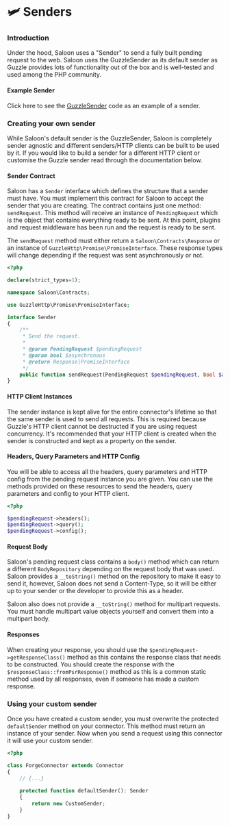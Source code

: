 # 🛩 Senders

### Introduction

Under the hood, Saloon uses a "Sender" to send a fully built pending request to the web. Saloon uses the GuzzleSender as its default sender as Guzzle provides lots of functionality out of the box and is well-tested and used among the PHP community.

#### Example Sender

Click here to see the [GuzzleSender](https://github.com/Sammyjo20/Saloon/blob/v2/src/Http/Senders/GuzzleSender.php) code as an example of a sender.

### Creating your own sender

While Saloon's default sender is the GuzzleSender, Saloon is completely sender agnostic and different senders/HTTP clients can be built to be used by it. If you would like to build a sender for a different HTTP client or customise the Guzzle sender read through the documentation below.

#### Sender Contract

Saloon has a `Sender` interface which defines the structure that a sender must have. You must implement this contract for Saloon to accept the sender that you are creating. The contract contains just one method: `sendRequest`. This method will receive an instance of `PendingRequest` which is the object that contains everything ready to be sent. At this point, plugins and request middleware has been run and the request is ready to be sent.

The `sendRequest` method must either return a `Saloon\Contracts\Response` or an instance of `GuzzleHttp\Promise\PromiseInterface`. These response types will change depending if the request was sent asynchronously or not.

```php
<?php

declare(strict_types=1);

namespace Saloon\Contracts;

use GuzzleHttp\Promise\PromiseInterface;

interface Sender
{
    /**
     * Send the request.
     *
     * @param PendingRequest $pendingRequest
     * @param bool $asynchronous
     * @return Response|PromiseInterface
     */
    public function sendRequest(PendingRequest $pendingRequest, bool $asynchronous = false): Response|PromiseInterface;
}
```

#### HTTP Client Instances

The sender instance is kept alive for the entire connector's lifetime so that the same sender is used to send all requests. This is required because Guzzle's HTTP client cannot be destructed if you are using request concurrency. It's recommended that your HTTP client is created when the sender is constructed and kept as a property on the sender.&#x20;

#### Headers, Query Parameters and HTTP Config

You will be able to access all the headers, query parameters and HTTP config from the pending request instance you are given. You can use the methods provided on these resources to send the headers, query parameters and config to your HTTP client.

```php
<?php

$pendingRequest->headers();
$pendingRequest->query();
$pendingRequest->config();
```

#### Request Body

Saloon's pending request class contains a `body()` method which can return a different `BodyRepository` depending on the request body that was used. Saloon provides a `__toString()` method on the repository to make it easy to send it, however, Saloon does not send a Content-Type, so it will be either up to your sender or the developer to provide this as a header.&#x20;

Saloon also does not provide a `__toString()` method for multipart requests. You must handle multipart value objects yourself and convert them into a multipart body.

#### Responses

When creating your response, you should use the `$pendingRequest->getResponseClass()` method as this contains the response class that needs to be constructed. You should create the response with the `$responseClass::fromPsrResponse()` method as this is a common static method used by all responses, even if someone has made a custom response.

### Using your custom sender

Once you have created a custom sender, you must overwrite the protected `defaultSender` method on your connector. This method must return an instance of your sender. Now when you send a request using this connector it will use your custom sender.

```php
<?php

class ForgeConnector extends Connector
{
    // {...}
    
    protected function defaultSender(): Sender
    {
        return new CustomSender;
    }
}
```
